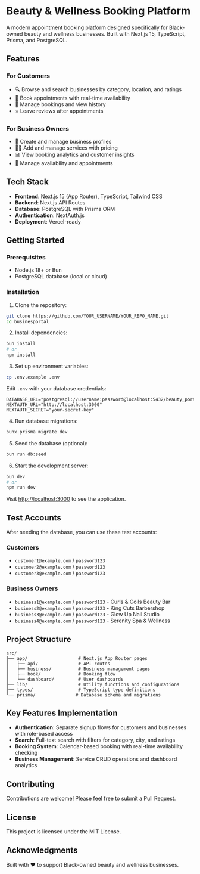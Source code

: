 # Beauty & Wellness Booking Platform

A modern appointment booking platform designed specifically for Black-owned beauty and wellness businesses. Built with Next.js 15, TypeScript, Prisma, and PostgreSQL.

## Features

### For Customers
- 🔍 Browse and search businesses by category, location, and ratings
- 📅 Book appointments with real-time availability
- 👤 Manage bookings and view history
- ⭐ Leave reviews after appointments

### For Business Owners
- 🏪 Create and manage business profiles
- 💇‍♀️ Add and manage services with pricing
- 📊 View booking analytics and customer insights
- 📱 Manage availability and appointments

## Tech Stack

- **Frontend**: Next.js 15 (App Router), TypeScript, Tailwind CSS
- **Backend**: Next.js API Routes
- **Database**: PostgreSQL with Prisma ORM
- **Authentication**: NextAuth.js
- **Deployment**: Vercel-ready

## Getting Started

### Prerequisites
- Node.js 18+ or Bun
- PostgreSQL database (local or cloud)

### Installation

1. Clone the repository:
```bash
git clone https://github.com/YOUR_USERNAME/YOUR_REPO_NAME.git
cd businesportal
```

2. Install dependencies:
```bash
bun install
# or
npm install
```

3. Set up environment variables:
```bash
cp .env.example .env
```

Edit `.env` with your database credentials:
```env
DATABASE_URL="postgresql://username:password@localhost:5432/beauty_portal"
NEXTAUTH_URL="http://localhost:3000"
NEXTAUTH_SECRET="your-secret-key"
```

4. Run database migrations:
```bash
bunx prisma migrate dev
```

5. Seed the database (optional):
```bash
bun run db:seed
```

6. Start the development server:
```bash
bun dev
# or
npm run dev
```

Visit [http://localhost:3000](http://localhost:3000) to see the application.

## Test Accounts

After seeding the database, you can use these test accounts:

### Customers
- `customer1@example.com` / `password123`
- `customer2@example.com` / `password123`
- `customer3@example.com` / `password123`

### Business Owners
- `business1@example.com` / `password123` - Curls & Coils Beauty Bar
- `business2@example.com` / `password123` - King Cuts Barbershop
- `business3@example.com` / `password123` - Glow Up Nail Studio
- `business4@example.com` / `password123` - Serenity Spa & Wellness

## Project Structure

```
src/
├── app/                   # Next.js App Router pages
│   ├── api/               # API routes
│   ├── business/          # Business management pages
│   ├── book/              # Booking flow
│   └── dashboard/         # User dashboards
├── lib/                   # Utility functions and configurations
├── types/                 # TypeScript type definitions
└── prisma/               # Database schema and migrations
```

## Key Features Implementation

- **Authentication**: Separate signup flows for customers and businesses with role-based access
- **Search**: Full-text search with filters for category, city, and ratings
- **Booking System**: Calendar-based booking with real-time availability checking
- **Business Management**: Service CRUD operations and dashboard analytics

## Contributing

Contributions are welcome! Please feel free to submit a Pull Request.

## License

This project is licensed under the MIT License.

## Acknowledgments

Built with ❤️ to support Black-owned beauty and wellness businesses.